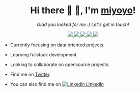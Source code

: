 <h1 align="center">Hi there 👋 👋, I'm <a href="https://github.com/rmiyoyo">miyoyo</a>!</h1>
<p align="center">
  <i>Glad you looked for me :) Let's get in touch!</i>
<p align="center">
  <a href= "https://github.com/rmiyoyo/">
    <img src="https://img.icons8.com/material-outlined/30/689d6a/source-code.png"/>
  </a>
  <a href= "https://www.linkedin.com/in/raphael-miyoyo/">
    <img src="https://img.icons8.com/material-outlined/30/689d6a/linkedin.png"/>
  </a>
  <a href= "https://twitter.com/r_miyoyo">
    <img src="https://img.icons8.com/material-outlined/30/689d6a/twitter.png"/>
  </a>
  <a href= "https://rmiyoyo.github.io/Personal-Portfolio-Website/">
    <img src="https://img.icons8.com/material-outlined/30/689d6a/geography.png"/>
  </a>
  <a href="mailto:miyoyogithub@gmail.com">
    <img src="https://img.icons8.com/ios-glyphs/30/689d6a/physics.png"/>
  </a>
</p>

- Currently focusing on data oriented projects.</li>
- Learning fullstack development.
- Looking to collaborate on opensource projects.

- Find me on [Twitter](twitter.com/r_miyoyo).
- You can also find me on [![Linkedin](https://i.stack.imgur.com/gVE0j.png) LinkedIn](https://www.linkedin.com/in/raphael-miyoyo/)
